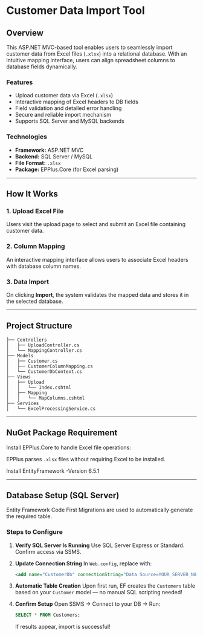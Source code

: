 # Customer Data Import Tool

## Overview

This ASP.NET MVC-based tool enables users to seamlessly import customer data from Excel files (`.xlsx`) into a relational database. With an intuitive mapping interface, users can align spreadsheet columns to database fields dynamically.

### Features
- Upload customer data via Excel (`.xlsx`)
- Interactive mapping of Excel headers to DB fields
- Field validation and detailed error handling
- Secure and reliable import mechanism
- Supports SQL Server and MySQL backends

### Technologies
- **Framework:** ASP.NET MVC
- **Backend:** SQL Server / MySQL
- **File Format:** `.xlsx`
- **Package:** EPPlus.Core (for Excel parsing)

---

## How It Works

### 1. **Upload Excel File**
Users visit the upload page to select and submit an Excel file containing customer data.

### 2. **Column Mapping**
An interactive mapping interface allows users to associate Excel headers with database column names.

### 3. **Data Import**
On clicking **Import**, the system validates the mapped data and stores it in the selected database.

---

## Project Structure

```
├── Controllers
│   ├── UploadController.cs
│   └── MappingController.cs
├── Models
│   ├── Customer.cs
│   ├── CustomerColumnMapping.cs
│   └── CustomerDbContext.cs
├── Views
│   ├── Upload
│   │   └── Index.cshtml
│   ├── Mapping
│   │   └── MapColumns.cshtml
├── Services
│   └── ExcelProcessingService.cs
```

---

## NuGet Package Requirement

Install EPPlus.Core to handle Excel file operations:

EPPlus parses `.xlsx` files without requiring Excel to be installed.

Install EntityFramework -Version 6.5.1

---

## Database Setup (SQL Server)

Entity Framework Code First Migrations are used to automatically generate the required table.

### Steps to Configure

1. **Verify SQL Server Is Running**
   Use SQL Server Express or Standard. Confirm access via SSMS.

2. **Update Connection String**
   In `Web.config`, replace with:
   ```xml
   <add name="CustomerDb" connectionString="Data Source=YOUR_SERVER_NAME;Initial Catalog=ExcelImport;Integrated Security=True;" providerName="System.Data.SqlClient" />
   ```

3. **Automatic Table Creation**
   Upon first run, EF creates the `Customers` table based on your `Customer` model — no manual SQL scripting needed!

4. **Confirm Setup**
   Open SSMS → Connect to your DB → Run:
   ```sql
   SELECT * FROM Customers;
   ```
   If results appear, import is successful!
